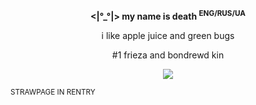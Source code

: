 
__<p align="center"><|°_°|> my name is death <sup>ENG/RUS/UA</sup></p>__

<p align="center">i like apple juice and green bugs</p>

<p align="center">#1 frieza and bondrewd kin</p>

<p align="center">
  <img src="https://github.com/user-attachments/assets/17c83ad21c9211848de3fe0063bc697a1984c772">
</p>
<sup>STRAWPAGE IN RENTRY</sup>
